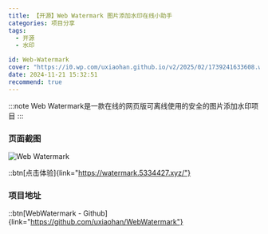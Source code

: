 ```yaml
---
title: 【开源】Web Watermark 图片添加水印在线小助手
categories: 项目分享
tags:
  - 开源
  - 水印

id: Web-Watermark
cover: "https://i0.wp.com/uxiaohan.github.io/v2/2025/02/1739241633608.webp"
date: 2024-11-21 15:32:51
recommend: true
---
```


:::note
Web Watermark是一款在线的网页版可离线使用的安全的图片添加水印项目
:::

### 页面截图

![Web Watermark](https://i0.wp.com/uxiaohan.github.io/v2/2024/11/1732174890.webp)

::btn[点击体验]{link="https://watermark.5334427.xyz/"}

### 项目地址

::btn[WebWatermark - Github]{link="https://github.com/uxiaohan/WebWatermark"}
